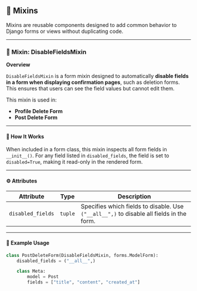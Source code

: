 ## 🧩 Mixins

Mixins are reusable components designed to add common behavior to Django forms or views without duplicating code.

---

### 🛑 Mixin: DisableFieldsMixin

**Overview**

`DisableFieldsMixin` is a form mixin designed to automatically **disable fields in a form when displaying confirmation pages**, such as deletion forms. This ensures that users can see the field values but cannot edit them.

This mixin is used in:

- **Profile Delete Form**
- **Post Delete Form**

---

#### 🧰 How It Works

When included in a form class, this mixin inspects all form fields in `__init__()`. For any field listed in `disabled_fields`, the field is set to `disabled=True`, making it read-only in the rendered form.

---

#### ⚙️ Attributes

| Attribute | Type | Description |
|-----------|------|-------------|
| `disabled_fields` | `tuple` | Specifies which fields to disable. Use `("__all__",)` to disable all fields in the form. |

---

#### 📘 Example Usage

```python
class PostDeleteForm(DisableFieldsMixin, forms.ModelForm):
    disabled_fields = ("__all__",)

    class Meta:
        model = Post
        fields = ["title", "content", "created_at"]
